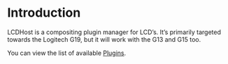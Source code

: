 # Introduction #

LCDHost is a compositing plugin manager for LCD’s. It’s primarily targeted towards the Logitech G19, but it will work with the G13 and G15 too.

You can view the list of available [Plugins](Plugins.md).